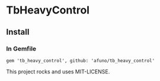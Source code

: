 # TbHeavyControl

## Install

### In Gemfile

```
gem 'tb_heavy_control', github: 'afuno/tb_heavy_control'
```

This project rocks and uses MIT-LICENSE.
